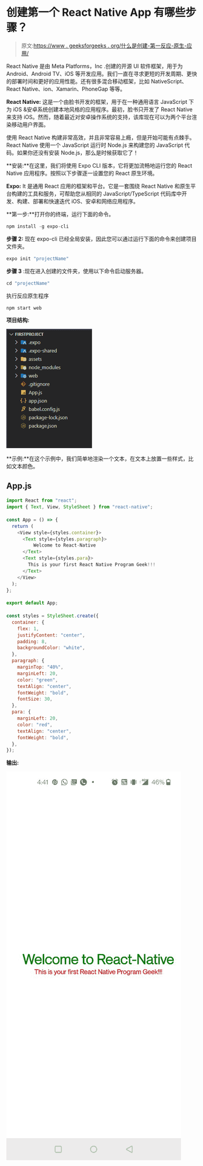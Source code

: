 # 创建第一个 React Native App 有哪些步骤？

> 原文:[https://www . geeksforgeeks . org/什么是创建-第一反应-原生-应用/](https://www.geeksforgeeks.org/what-are-the-steps-to-create-first-react-native-app/)

React Native 是由 Meta Platforms，Inc .创建的开源 UI 软件框架，用于为 Android、Android TV、iOS 等开发应用。我们一直在寻求更短的开发周期、更快的部署时间和更好的应用性能。还有很多混合移动框架，比如 NativeScript、React Native、ion、Xamarin、PhoneGap 等等。

**React Native:** 这是一个由脸书开发的框架，用于在一种通用语言 JavaScript 下为 iOS &安卓系统创建本地风格的应用程序。最初，脸书只开发了 React Native 来支持 iOS。然而，随着最近对安卓操作系统的支持，该库现在可以为两个平台渲染移动用户界面。

使用 React Native 构建非常高效，并且非常容易上瘾，但是开始可能有点棘手。React Native 使用一个 JavaScript 运行时 Node.js 来构建您的 JavaScript 代码。如果你还没有安装 Node.js，那么是时候获取它了！

**安装:**在这里，我们将使用 Expo CLI 版本，它将更加流畅地运行您的 React Native 应用程序。按照以下步骤逐一设置您的 React 原生环境。

**Expo:** It 是通用 React 应用的框架和平台。它是一套围绕 React Native 和原生平台构建的工具和服务，可帮助您从相同的 JavaScript/TypeScript 代码库中开发、构建、部署和快速迭代 iOS、安卓和网络应用程序。

**第一步:**打开你的终端，运行下面的命令。

```jsx
npm install -g expo-cli
```

**步骤 2:** 现在 expo-cli 已经全局安装，因此您可以通过运行下面的命令来创建项目文件夹。

```jsx
expo init "projectName"
```

**步骤 3** :现在进入创建的文件夹，使用以下命令启动服务器。

```jsx
cd "projectName"
```

执行反应原生程序

```jsx
npm start web
```

**项目结构:**

![Folder Structure](img/ed57068f8c70f7acadc27da203511c91.png)

**示例:**在这个示例中，我们简单地渲染一个文本，在文本上放置一些样式，比如文本颜色。

## App.js

```jsx
import React from "react";
import { Text, View, StyleSheet } from "react-native";

const App = () => {
  return (
    <View style={styles.container}>
      <Text style={styles.paragraph}>
          Welcome to React-Native
      </Text>
      <Text style={styles.para}>
        This is your first React Native Program Geek!!!
      </Text>
    </View>
  );
};

export default App;

const styles = StyleSheet.create({
  container: {
    flex: 1,
    justifyContent: "center",
    padding: 8,
    backgroundColor: "white",
  },
  paragraph: {
    marginTop: "40%",
    marginLeft: 20,
    color: "green",
    textAlign: "center",
    fontWeight: "bold",
    fontSize: 30,
  },
  para: {
    marginLeft: 20,
    color: "red",
    textAlign: "center",
    fontWeight: "bold",
  },
});
```

**输出:**

![Folder Structure](img/adbf47bf5fa3d30de35d52fa97e01cd2.png)